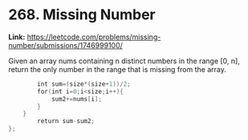 # 268. Missing Number

**Link:** https://leetcode.com/problems/missing-number/submissions/1746999100/

Given an array nums containing n distinct numbers in the range [0, n], return the only number in the range that is missing from the array.

```cpp
        int sum=(size*(size+1))/2;
        for(int i=0;i<size;i++){
            sum2+=nums[i];
        }
    }
        return sum-sum2;
};
```
